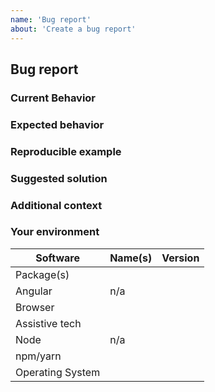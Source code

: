 ```yaml
---
name: 'Bug report'
about: 'Create a bug report'
---
```


## Bug report

### Current Behavior

<!-- If applicable, add screenshots/videos to help explain the problem. -->

### Expected behavior

<!-- A clear and concise description of what you expected to happen. -->

### Reproducible example

### Suggested solution

<!-- How could we solve this bug? What changes would need to made? -->

### Additional context

<!-- Add any other context about the problem here.  -->

### Your environment

<!-- Very important for us to help you debug. Please fill this out! -->

| Software         | Name(s) | Version |
| ---------------- | ------- | ------- |
| Package(s)       |         |         |
| Angular          | n/a     |         |
| Browser          |         |         |
| Assistive tech   |         |         |
| Node             | n/a     |         |
| npm/yarn         |         |         |
| Operating System |         |         |
